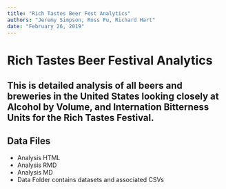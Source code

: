 ```yaml
---
title: "Rich Tastes Beer Fest Analytics"
authors: "Jeremy Simpson, Ross Fu, Richard Hart"
date: "February 26, 2019"
---
```


# Rich Tastes Beer Festival Analytics

## This is detailed analysis of all beers and breweries in the United States looking closely at Alcohol by Volume, and Internation Bitterness Units for the Rich Tastes Festival.


## Data Files
* Analysis HTML
* Analysis RMD
* Analysis MD
* Data Folder contains datasets and associated CSVs
